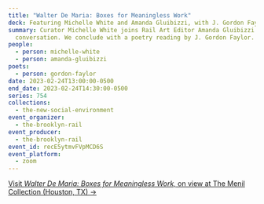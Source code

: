 ```yaml
---
title: "Walter De Maria: Boxes for Meaningless Work"
deck: Featuring Michelle White and Amanda Gluibizzi, with J. Gordon Faylor
summary: Curator Michelle White joins Rail Art Editor Amanda Gluibizzi for a
  conversation. We conclude with a poetry reading by J. Gordon Faylor.
people:
  - person: michelle-white
  - person: amanda-gluibizzi
poets:
  - person: gordon-faylor
date: 2023-02-24T13:00:00-0500
end_date: 2023-02-24T14:30:00-0500
series: 754
collections:
  - the-new-social-environment
event_organizer:
  - the-brooklyn-rail
event_producer:
  - the-brooklyn-rail
event_id: recE5ytmvFVpMCD6S
event_platform:
  - zoom
---
```

[V﻿isit *Walter De Maria: Boxes for Meaningless Work,* on view at The Menil Collection (Houston, TX) →](https://www.menil.org/exhibitions/359-walter-de-maria-boxes-for-meaningless-work)

[](https://www.menil.org/exhibitions/359-walter-de-maria-boxes-for-meaningless-work)